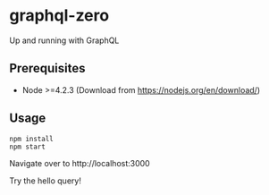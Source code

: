 # graphql-zero
Up and running with GraphQL

## Prerequisites
- Node >=4.2.3 (Download from https://nodejs.org/en/download/)

## Usage
```
npm install
npm start
```

Navigate over to http://localhost:3000

Try the hello query!



